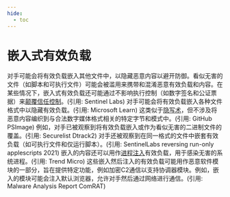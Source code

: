 ```yaml
---
hide:
  - toc
---
```


# 嵌入式有效负载

对手可能会将有效负载嵌入其他文件中，以隐藏恶意内容以避开防御。看似无害的文件（如脚本和可执行文件）可能会被滥用来携带和混淆恶意有效负载和内容。在某些情况下，嵌入式有效负载还可能通过不影响执行控制（如数字签名和公证票据）来[颠覆信任控制](https://attack.mitre.org/techniques/T1553)。(引用: Sentinel Labs)  对手可能会将有效负载嵌入各种文件格式中以隐藏有效负载。(引用: Microsoft Learn) 这类似于[隐写术](https://attack.mitre.org/techniques/T1027/003)，但不涉及将恶意内容编织到与合法数字媒体格式相关的特定字节和模式中。(引用: GitHub PSImage)  例如，对手已被观察到将有效负载嵌入或作为看似无害的二进制文件的覆盖。(引用: Securelist Dtrack2) 对手还被观察到在同一格式的文件中嵌套有效负载（如可执行文件和仅运行脚本）。(引用: SentinelLabs reversing run-only applescripts 2021)  嵌入的内容还可以用作[进程注入](https://attack.mitre.org/techniques/T1055)有效负载，用于感染无害的系统进程。(引用: Trend Micro) 这些嵌入然后注入的有效负载可能用作恶意软件模块的一部分，旨在提供特定功能，例如加密C2通信以支持协调器模块。例如，嵌入的模块可能会注入默认浏览器，允许对手然后通过网络进行通信。(引用: Malware Analysis Report ComRAT)
